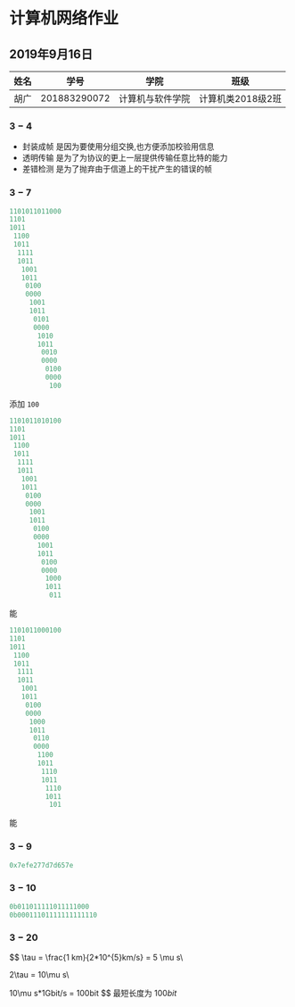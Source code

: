 # 计算机网络作业

## 2019年9月16日

|姓名|学号|学院|班级|
|---|---|---|---|
|胡广|201883290072|计算机与软件学院|计算机类2018级2班|

### $3-4$


- 封装成帧 是因为要使用分组交换,也方便添加校验用信息
- 透明传输 是为了为协议的更上一层提供传输任意比特的能力
- 差错检测 是为了抛弃由于信道上的干扰产生的错误的帧

### $3-7$

```cpp
1101011011000
1101
1011
 1100
 1011
  1111
  1011
   1001
   1011
    0100
    0000
     1001
     1011
      0101
      0000
       1010
       1011
        0010
        0000
         0100
         0000
          100

```
添加 `100`

```cpp
1101011010100
1101
1011
 1100
 1011
  1111
  1011
   1001
   1011
    0100
    0000
     1001
     1011
      0100
      0000
       1001
       1011
        0100
        0000
         1000
         1011
          011

```

能

```cpp
1101011000100
1101
1011
 1100
 1011
  1111
  1011
   1001
   1011
    0100
    0000
     1000
     1011
      0110
      0000
       1100
       1011
        1110
        1011
         1110
         1011
          101

```

能

### $3-9$

```cpp
0x7efe277d7d657e
```

### $3-10$

```cpp
0b011011111011111000
0b00011101111111111110
```

### $3-20$

$$
\tau = \frac{1 km}{2*10^{5}km/s} = 5 \mu s\\

2\tau = 10\mu s\\

10\mu s*1Gbit/s = 100bit
$$
最短长度为 $100bit$